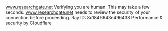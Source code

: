 www.researchgate.net
Verifying you are human. This may take a few seconds.
www.researchgate.net needs to review the security of your connection before proceeding.
Ray ID: 8c1846643e496438
Performance & security by Cloudflare